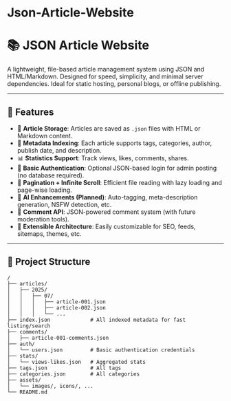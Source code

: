 # Json-Article-Website

# 📚 JSON Article Website

A lightweight, file-based article management system using JSON and HTML/Markdown. Designed for speed, simplicity, and minimal server dependencies. Ideal for static hosting, personal blogs, or offline publishing.

---

## 🚀 Features

- 📝 **Article Storage**: Articles are saved as `.json` files with HTML or Markdown content.
- 🔖 **Metadata Indexing**: Each article supports tags, categories, author, publish date, and description.
- 📊 **Statistics Support**: Track views, likes, comments, shares.
- 🔐 **Basic Authentication**: Optional JSON-based login for admin posting (no database required).
- 📁 **Pagination + Infinite Scroll**: Efficient file reading with lazy loading and page-wise loading.
- 🧠 **AI Enhancements (Planned)**: Auto-tagging, meta-description generation, NSFW detection, etc.
- 💬 **Comment API**: JSON-powered comment system (with future moderation tools).
- 🧩 **Extensible Architecture**: Easily customizable for SEO, feeds, sitemaps, themes, etc.

---

## 📂 Project Structure

```text
/
├── articles/
│   ├── 2025/
│   │   ├── 07/
│   │   │   ├── article-001.json
│   │   │   ├── article-002.json
│   │   │   └── ...
├── index.json             # All indexed metadata for fast listing/search
├── comments/
│   ├── article-001-comments.json
├── auth/
│   └── users.json         # Basic authentication credentials
├── stats/
│   └── views-likes.json   # Aggregated stats
├── tags.json              # All tags
├── categories.json        # All categories
├── assets/
│   └── images/, icons/, ...
└── README.md